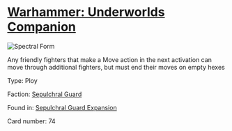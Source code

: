 # [Warhammer: Underworlds Companion](https://guidokessels.github.io/wh-underworlds)

  

![Spectral Form](https://warhammerunderworlds.com/wp-content/uploads/sites/6/2017/12/074_ENG-Spectral-Form.png)

Any friendly fighters that make a Move action in the next activation can move through additional fighters, but must end their moves on empty hexes

Type: Ploy

Faction: [Sepulchral Guard](https://guidokessels.github.io/wh-underworlds/factions/sepulchral-guard.md)

Found in: [Sepulchral Guard Expansion](https://guidokessels.github.io/wh-underworlds/locations/sepulchral-guard-expansion.md)

Card number: 74
